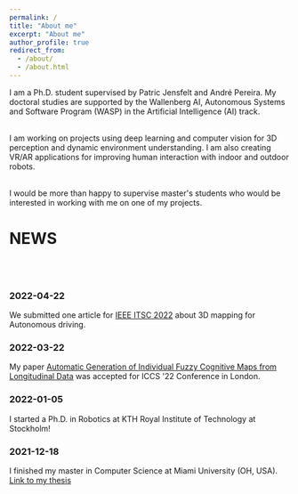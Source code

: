 ```yaml
---
permalink: /
title: "About me"
excerpt: "About me"
author_profile: true
redirect_from: 
  - /about/
  - /about.html
---
```

I am a Ph.D. student supervised by Patric Jensfelt and André Pereira. My doctoral studies are supported by the Wallenberg AI, Autonomous Systems and Software Program (WASP) in the Artificial Intelligence (AI) track.
<br/><br/>

I am working on projects using deep learning and computer vision for 3D perception and dynamic environment understanding. I am also creating VR/AR applications for improving human interaction with indoor and outdoor robots.
<br/><br/>

I would be more than happy to supervise master's students who would be interested in working with me on one of my projects.

# NEWS 
<br/><br/>

### 2022-04-22
We submitted one article for [IEEE ITSC 2022](https://www.ieee-itsc2022.org/) about 3D mapping for Autonomous driving.

### 2022-03-22
My paper [Automatic Generation of Individual Fuzzy Cognitive Maps from Longitudinal Data](https://arxiv.org/abs/2202.07065) was accepted for ICCS '22 Conference in London.

### 2022-01-05
I started a Ph.D. in Robotics at KTH Royal Institute of Technology at Stockholm!

### 2021-12-18
I finished my master in Computer Science at Miami University (OH, USA).
[Link to my thesis](https://etd.ohiolink.edu/apexprod/rws_olink/r/1501/10?clear=10&p10_accession_num=miami1641098226689827)

